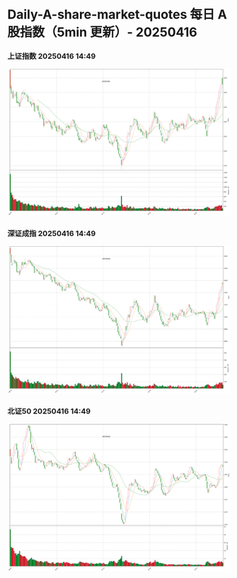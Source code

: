 
# Daily-A-share-market-quotes 每日 A 股指数（5min 更新）- 20250416

### 上证指数 20250416 14:49
![](./fig/2025/4/20250416-sh000001.png)

### 深证成指 20250416 14:49
![](./fig/2025/4/20250416-sz399001.png)

### 北证50 20250416 14:49
![](./fig/2025/4/20250416-bj899050.png)
